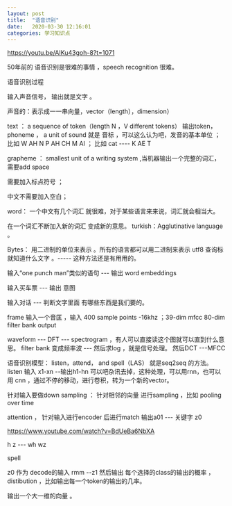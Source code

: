 ```yaml
---
layout: post
title:  "语音识别"
date:   2020-03-30 12:16:01
categories: 学习知识点
---
```


https://youtu.be/AIKu43goh-8?t=1071

50年前的 语音识别是很难的事情 ，speech recognition 很难。

语音识别过程

输入声音信号， 输出就是文字 。

声音的：表示成一一串向量，vector（length），dimension）

text ： a sequence of token（length N ，V different tokens）
输出token， phoneme ， a unit of sound 就是 音标 ，可以这么认为吧，发音的基本单位 ；
比如 W AH  N P AH CH M AI ； 比如 cat ---- K AE T

grapheme
： smallest unit of a writing system ,当机器输出一个完整的词汇，需要add  space

 需要加入标点符号 ；

 中文不需要加入空白；

word： 一个中文有几个词汇 就很难，对于某些语言来来说，词汇就会相当大。

在一个词汇不断加入新的词汇 变成新的意思。
turkish：Agglutinative language 。

Bytes： 用二进制的单位来表示 。所有的语言都可以用二进制来表示
utf8 查询标就知道什么文字 。----- 这种方法还是有用用的。

输入“one punch man”类似的语句 --- 输出 word embeddings

输入买车票  --- 输出 意图

输入对话 --- 判断文字里面 有哪些东西是我们要的。

frame 输入一个音匡 ，输入 400 sample points -16khz ；39-dim mfcc 80-dim filter bank output

waveform --- DFT --- spectrogram  ，有人可以直接读这个图就可以直到什么意思。
filter bank  变成频率波  --- 然后求log ，就是信号处理。 然后DCT ---MFCC

语音识别模型： listen，attend， and spell（LAS）
就是seq2seq 的方法。
listen 输入 x1-xn --输出h1-hn 可以吧杂讯去掉，这种处理，可以用rnn，也可以 用
cnn ，通过不停的移动，进行卷积，转为一个新的vector。

针对输入要做down sampling ：
针对相邻的向量 进行sampling ，比如 pooling over time

attention ，
针对输入进行encoder 后进行match  输出a01 --- 关键字 z0


https://www.youtube.com/watch?v=BdUeBa6NbXA


h z --- wh  wz

spell

z0 作为 decode的输入 rmm  --z1 然后输出 每个选择的class的输出的概率 ，distibution ，比如输出每一个token的输出的几率。

输出一个大一维的向量 。

 
